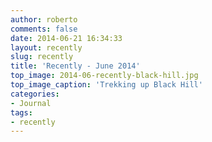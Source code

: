 ```yaml
---
author: roberto
comments: false
date: 2014-06-21 16:34:33
layout: recently
slug: recently
title: 'Recently - June 2014'
top_image: 2014-06-recently-black-hill.jpg
top_image_caption: 'Trekking up Black Hill'
categories:
- Journal
tags:
- recently
---
```


 
